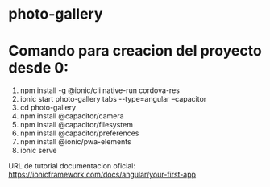 # photo-gallery


# Comando para creacion del proyecto desde 0:

1. npm install -g @ionic/cli native-run cordova-res
2. ionic start photo-gallery tabs --type=angular –capacitor
3. cd photo-gallery
4. npm install @capacitor/camera	 
5. npm install @capacitor/filesystem 
6. npm install @capacitor/preferences
7. npm install @ionic/pwa-elements
8. ionic serve

URL de tutorial documentacion oficial: https://ionicframework.com/docs/angular/your-first-app
